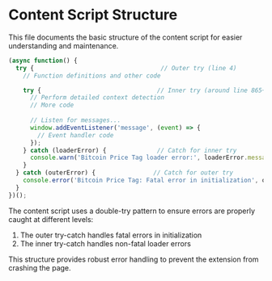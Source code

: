 # Content Script Structure

This file documents the basic structure of the content script for easier understanding and maintenance.

```javascript
(async function() {
  try {                                   // Outer try (line 4)
    // Function definitions and other code

    try {                                // Inner try (around line 865+)
      // Perform detailed context detection
      // More code
      
      // Listen for messages...
      window.addEventListener('message', (event) => {
        // Event handler code
      });
    } catch (loaderError) {              // Catch for inner try
      console.warn('Bitcoin Price Tag loader error:', loaderError.message);
    }
  } catch (outerError) {                // Catch for outer try
    console.error('Bitcoin Price Tag: Fatal error in initialization', outerError.message);
  }
})();
```

The content script uses a double-try pattern to ensure errors are properly caught at different levels:

1. The outer try-catch handles fatal errors in initialization
2. The inner try-catch handles non-fatal loader errors

This structure provides robust error handling to prevent the extension from crashing the page.
